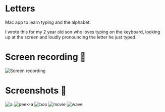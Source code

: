 # Letters

Mac app to learn typing and the alphabet.

I wrote this for my 2 year old son who loves typing on the keyboard, looking up at the screen and loudly pronouncing the letter he just typed.

# Screen recording 🎥
![Screen recording](http://i.giphy.com/3o6ZsSkxt0V2n79kTm.gif)

# Screenshots 📸
![a](https://user-images.githubusercontent.com/98880/35166585-a81ed35e-fd52-11e7-87e1-9e82a03cc36d.jpg)
![peek-a](https://user-images.githubusercontent.com/98880/35166588-a90e5c12-fd52-11e7-8fcc-45679328392c.jpg)
![boo](https://user-images.githubusercontent.com/98880/35166586-a85293c4-fd52-11e7-80d9-ea13dd5e8038.jpg)
![movie](https://user-images.githubusercontent.com/98880/35166587-a89d4234-fd52-11e7-9ab4-811bc4e83b38.jpg)
![wave](https://user-images.githubusercontent.com/98880/35166589-a9691788-fd52-11e7-894e-f731f46a2fac.jpg)
